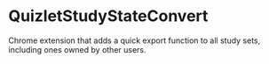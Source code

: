 # QuizletStudyStateConvert
 Chrome extension that adds a quick export function to all study sets, including ones owned by other users. 
